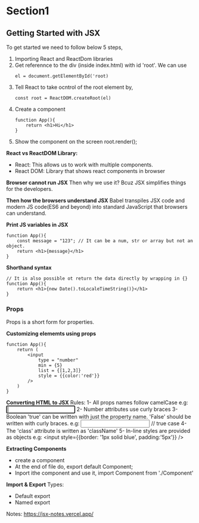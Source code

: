 # Section1
## Getting Started with JSX
To get started we need to follow below 5 steps,
1) Importing React and ReactDom libraries
2) Get referennce to the div (inside index.html) with id 'root'. We can use
    ```
    el = document.getElementById('root) 
    ```
3) Tell React to take ocntrol of the root element by,
    ```
    const root = ReactDOM.createRoot(el)
    ```
4) Create a component
    ```
    function App(){
        return <h1>Hi</h1>
    }
    ```
5) Show the component on the screen
root.render(<App />);

**React vs ReactDOM Library:**
- React: This allows us to work with multiple components.
- React DOM: Library that shows react components in browser

**Browser cannot run JSX**
Then why we use it? Bcuz JSX simplifies things for the developers.

**Then how the browsers understand JSX**
Babel transpiles JSX code and modern JS code(ES6 and beyond) into standard JavaScript that browsers can understand.

**Print JS variables in JSX**
```
function App(){
    const message = "123"; // It can be a num, str or array but not an object.
    return <h1>{message}</h1>
}
```
**Shorthand syntax**
```
// It is also possible ot return the data directly by wrapping in {}
function App(){
    return <h1>{new Date().toLocaleTimeString()}</h1>
}
```
### Props
Props is a short form for properties.

**Customizing elememts using props**
```
function App(){
    return (
        <input 
            type = "number"
            min = {5}
            list = {[1,2,3]}
            style = {{color:'red'}}
        />
    )
}
```

**Converting HTML to JSX**
Rules:
1- All props names follow camelCase
e.g: <input autoFocus={true} />
2- Number attributes use curly braces
3- Boolean 'true' can be written with just the property name. 'False' should be written with curly braces.
e.g: <input spellCheck /> // true case
4- The 'class' attribute is written as 'className'
5- In-line styles are provided as objects 
e.g: <input style={{border: '1px solid blue', padding:'5px'}} />


**Extracting Components**
- create a component
- At the end of file do, export default Component;
- Inport ithe component and use it, 
import Component from './Component'

**Import & Export**
Types:
- Default export
- Named export



Notes: https://jsx-notes.vercel.app/


